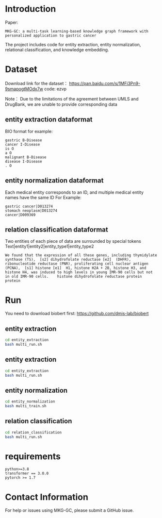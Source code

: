 
# Introduction
Paper:
```
MKG-GC: a multi-task learning-based knowledge graph framework with personalized application to gastric cancer
```

The project includes code for entity extraction, entity normalization, relational classification, and knowledge embedding. 

# Dataset

Download link for the dataset： https://pan.baidu.com/s/1MFi3Pn9-9smapogtMOdx7w  code: ezvp


Note： Due to the limitations of the agreement between UMLS and DrugBank, we are unable to provide corresponding data

## entity extraction dataformat

BIO format
for example:
```
gastric B-Disease
cancer I-Disease
is O
a O
malignant B-Disease
disease I-Disease
. O
```
## entity normalization dataformat
Each medical entity corresponds to an ID, and multiple medical entity names have the same ID
For Example:
```
gastric cancer|D013274
stomach neoplasm|D013274
cancer|D009369
```

## relation classification dataformat
Two entities of each piece of data are surrounded by special tokens
Text|entity1|entity2|entity_type1|entity_type2
```
We found that the expression of all these genes, including thymidylate synthase (TS),  [s2] dihydrofolate reductase [e2]  (DHFR), ribonucleotide reductase (PNR), proliferating cell nuclear antigen (PCNA),  [s1] histone [e1]  H1, histone H2A + 2B, histone H3, and histone H4, was induced to high levels in young IMR-90 cells but not in old IMR-90 cells.	histone	dihydrofolate reductase	protein	protein	
```




# Run

You need to download biobert first: https://github.com/dmis-lab/biobert

## entity extraction

```bash
cd entity_extraction
bash multi_run.sh
```

## entity extraction

```bash
cd entity_extraction
bash multi_run.sh
```
## entity normalization

```bash
cd entity_normalization
bash multi_train.sh
```

## relation classification

```bash
cd relation_classification
bash multi_run.sh
```



# requirements
```
python>=3.8
transformer == 3.0.0
pytorch >= 1.7
```

# Contact Information
For help or issues using MKG-GC, please submit a GitHub issue. 

